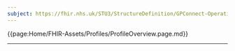 ```yaml
---
subject: https://fhir.nhs.uk/STU3/StructureDefinition/GPConnect-OperationOutcome-1
---
```


{{page:Home/FHIR-Assets/Profiles/ProfileOverview.page.md}}

---